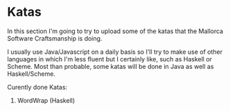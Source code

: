 # Katas

In this section I'm going to try to upload some of the katas that the Mallorca Software Craftsmanship is doing.

I usually use Java/Javascript on a daily basis so I'll try to make use of other languages in which I'm less fluent but I certainly like, such as Haskell or Scheme. Most than probable, some katas will be done in Java as well as Haskell/Scheme.

Curently done Katas:

 1. WordWrap (Haskell)
